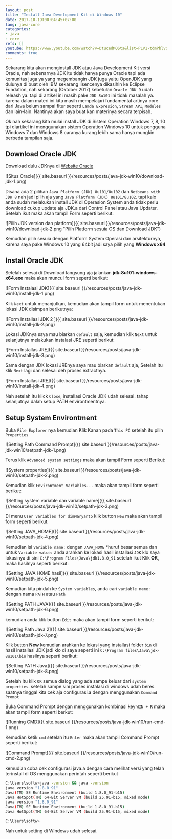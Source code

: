 ```yaml
---
layout: post
title: "Install Java Development Kit di Windows 10"
date: 2017-10-19T00:04:45+07:00
lang: java-core
categories:
- java
- core
refs: []
youtube: https://www.youtube.com/watch?v=DtucedMOSts&list=PLV1-tdmPblvz0NCFYgVQaQEOTWJCjjucO&index=5
comments: true
---
```


Sekarang kita akan menginstall JDK atau Java Development Kit versi Oracle, nah sebenarnya JDK itu tidak hanya punya Oracle tapi ada komunitas juga ya yang megembangin JDK juga yaitu OpenJDK yang dulunya di buat oleh IBM sekarang lisencenya dikasihin ke Eclipse Fundation, nah sekarang (Oktober 2017) kebetulan `Oracle JDK 9` udah releash ya. tapi di artikel ini masih pake `JDK 8u101` ini tidak masalah ya. karena dalam materi ini kita masih mempelajari fundamental artinya core dari Java belum sampai fitur seperti `Lamda Expresion`, `Stream API`, `Modules` dan lain-lain. Nantinya akan saya buat kan materinya secara terpisah.

Ok nah sekarang kita mulai install JDK di Sistem Operation Windows 7, 8, 10 tpi diartikel ini menggunakan sistem Operation Windows 10 untuk pengguna Windows 7 dan Windows 8 caranya kurang lebih sama hanya mungkin berbeda tampilan saja.

## Download Oracle JDK

Download dulu JDKnya di [Website Oracle](http://www.oracle.com/technetwork/java/javase/downloads/index.html)

![Situs Oracle]({{ site.baseurl }}/resources/posts/java-jdk-win10/download-jdk-1.png)

Disana ada 2 pilihan `Java Platform (JDK) 8u101/8u102` dan `Netbeans with JDK 8` nah jadi pilih aja yang `Java Platform (JDK) 8u101/8u102`. tapi kalo anda sudah melakukan install JDK di Operasion System anda tidak perlu download cukup update aja JDK.a dari Control Panel atau Java Updater. Setelah ikut maka akan tampil Form seperti berikut:

![Pilih JDK version dan platform]({{ site.baseurl }}/resources/posts/java-jdk-win10/download-jdk-2.png "Pilih Platform sesuia OS dan Download JDK")

Kemudian pilih sesuia dengan Platform System Operasi dan arsitekturnya, karena saya pake Windows 10 yang 64bit jadi saya pilih yang **Windows x64**

## Install Oracle JDK

Setelah selesai di Download langsung aja jalankan **jdk-8u101-windows-x64.exe** maka akan muncul form seperti berikut:

![Form Instalasi JDK]({{ site.baseurl }}/resources/posts/java-jdk-win10/install-jdk-1.png)

Klik `Next` untuk menanjutkan, kemudian akan tampil form untuk menentukan lokasi JDK disimpan berikutnya:

![Form Installasi JDK 2 ]({{ site.baseurl }}/resources/posts/java-jdk-win10/install-jdk-2.png)

Lokasi JDKnya saya mau biarkan `default` saja, kemudian klik `Next` untuk selanjutnya melakukan instalasi JRE seperti berikut:

![Form Installas JRE]({{ site.baseurl }}/resources/posts/java-jdk-win10/install-jdk-3.png)

Sama dengan JDK lokasi JREnya saya mau biarkan `default` aja, Setelah itu klik `Next` lagi dan selesai deh proses extractnya.

![Form Installasi JRE]({{ site.baseurl }}/resources/posts/java-jdk-win10/install-jdk-4.png)

Nah setelah itu klick `Close`, installasi Oracle JDK udah selesai. tahap selanjutnya dalah setup PATH environtmentnya.

## Setup System Environtment

Buka `File Explorer` nya kemudian Klik Kanan pada `This PC` setelah itu pilih `Properties`

![Setting Path Command Prompt]({{ site.baseurl }}/resources/posts/java-jdk-win10/setpath-jdk-1.png)

Terus klik `Advanced system settings` maka akan tampil Form seperti Berikut:

![System properties]({{ site.baseurl }}/resources/posts/java-jdk-win10/setpath-jdk-2.png)

Kemudian klik `Environtment Variables...` maka akan tampil form seperti berikut:

![Setting system variable dan variable name]({{ site.baseurl }}/resources/posts/java-jdk-win10/setpath-jdk-3.png)

Di menu `User variables for dimMaryanto` klik button `New` maka akan tampil form seperti berikut:

![Setting JAVA_HOME]({{ site.baseurl }}/resources/posts/java-jdk-win10/setpath-jdk-4.png)

Kemudian isi `Variable name:` dengan `JAVA_HOME` *huruf besar semua dan untuk `Variable value:` anda arahkan ke lokasi hasil installasi `JDK` klo saya lokasinya di sini ```C:\Program Files\Java\jdk1.8.0_91``` setelah ikut Klik **OK**, maka hasilnya seperti berikut:

![Setting JAVA HOME hasil]({{ site.baseurl }}/resources/posts/java-jdk-win10/setpath-jdk-5.png)

Kemudian kita pindah ke `System variables`, anda cari `variable name:` dengan nama `PATH` atau `Path`

![Setting PATH JAVA]({{ site.baseurl }}/resources/posts/java-jdk-win10/setpath-jdk-6.png)

kemudian anda klik button `Edit` maka akan tampil form seperti berikut:

![Setting Path Java 2]({{ site.baseurl }}/resources/posts/java-jdk-win10/setpath-jdk-7.png)

Klik button **New** kemudian arahkan ke lokasi yang installasi folder ```bin``` di hasil installasi JDK jadi klo di saya seperti ini ```C:\Program files\Java\jdk-8u101\bin``` hasilnya seperti berikut:

![Setting PATH Java]({{ site.baseurl }}/resources/posts/java-jdk-win10/setpath-jdk-8.png)

Setelah itu klik `OK` semua dialog yang ada sampe keluar dari `system properties`. setelah sampe sini proses instalasi di windows udah beres. saatnya tinggal kita cek aja configurasi.a dengan menggunakan `Command Prompt`

Buka Command Prompt dengan menggunakan kombinasi key ```WIN + R``` maka akan tampil form seperti berkut:

![Running CMD]({{ site.baseurl }}/resources/posts/java-jdk-win10/run-cmd-1.png)

Kemudian ketik ```cmd``` setelah itu ```Enter``` maka akan tampil Command Prompt seperti berikut:

![Command Prompt]({{ site.baseurl }}/resources/posts/java-jdk-win10/run-cmd-2.png)

kemudian coba cek configurasi java.a dengan cara melihat versi yang telah terinstall di OS menggunakan perintah seperti berikut

```bash
C:\Users\softw>java -version && java -version
java version "1.8.0_91"
Java(TM) SE Runtime Environment (build 1.8.0_91-b15)
Java HotSpot(TM) 64-Bit Server VM (build 25.91-b15, mixed mode)
java version "1.8.0_91"
Java(TM) SE Runtime Environment (build 1.8.0_91-b15)
Java HotSpot(TM) 64-Bit Server VM (build 25.91-b15, mixed mode)

C:\Users\softw>
```

Nah untuk setting di Windows udah selesai.

